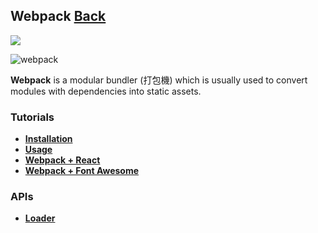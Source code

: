 ## Webpack [Back](./../Framework.md)

![](./what-is-webpack.png)

![webpack](https://cdn.rawgit.com/aleen42/badges/master/src/webpack.svg)

**Webpack** is a modular bundler (打包機) which is usually used to convert modules with dependencies into static assets.

### Tutorials

- [**Installation**](./installation/installation.md)
- [**Usage**](./usage/usage.md)
- [**Webpack + React**](./webpack_and_react/webpack_and_react.md)
- [**Webpack + Font Awesome**](./webpack_and_fa/webpack_and_fa.md)

### APIs

- [**Loader**](./loader/loader.md)